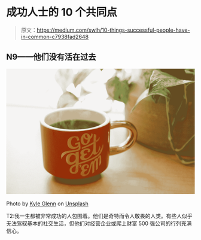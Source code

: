 # 成功人士的 10 个共同点

> 原文：<https://medium.com/swlh/10-things-successful-people-have-in-common-c7938fad2648>

## **N9——他们没有活在过去**

![](img/ded57a3d4b1530e6a2147ca5f467465e.png)

Photo by [Kyle Glenn](https://unsplash.com/@kylejglenn?utm_source=medium&utm_medium=referral) on [Unsplash](https://unsplash.com?utm_source=medium&utm_medium=referral)

T2:我一生都被非常成功的人包围着。他们是奇特而令人敬畏的人类。有些人似乎无法驾驭基本的社交生活，但他们对经营企业或爬上财富 500 强公司的行列充满信心。